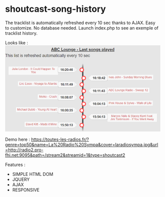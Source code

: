 # shoutcast-song-history

The tracklist is automatically refreshed every 10 sec thanks to AJAX.
Easy to customize. No database needed.
Launch index.php to see an exemple of tracklist history.

Looks like : 
![My image](result.png)

Demo here : https://toutes-les-radios.fr/?genre=top50&name=La%20Radio%20Sympa&cover=laradiosympa.jpg&url=http://radio2.pro-fhi.net:9095&path=/stream2&streamid=1&type=shoutcast2

Features : 
- SIMPLE HTML DOM
- JQUERY
- AJAX
- RESPONSIVE
